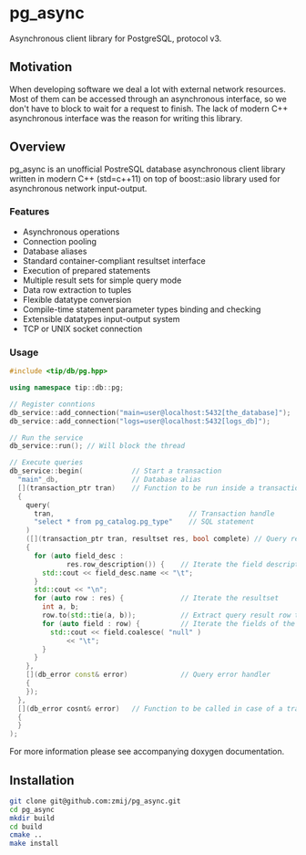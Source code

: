 # pg_async
Asynchronous client library for PostgreSQL, protocol v3.

## Motivation

When developing software we deal a lot with external network resources. Most of them can be accessed through an asynchronous interface, so we don't have to block to wait for a request to finish. The lack of modern C++ asynchronous interface was the reason for writing this library.

## Overview

pg_async is an unofficial PostreSQL database asynchronous client library written in modern C++ (std=c++11) on top of boost::asio library used for asynchronous network input-output.

### Features

* Asynchronous operations
* Connection pooling
* Database aliases
* Standard container-compliant resultset interface
* Execution of prepared statements
* Multiple result sets for simple query mode
* Data row extraction to tuples
* Flexible datatype conversion
* Compile-time statement parameter types binding and checking
* Extensible datatypes input-output system
* TCP or UNIX socket connection

### Usage

```c++
#include <tip/db/pg.hpp>

using namespace tip::db::pg;

// Register conntions
db_service::add_connection("main=user@localhost:5432[the_database]");
db_service::add_connection("logs=user@localhost:5432[logs_db]");

// Run the service
db_service::run(); // Will block the thread

// Execute queries
db_service::begin(            // Start a transaction
  "main"_db,                  // Database alias
  [](transaction_ptr tran)    // Function to be run inside a transaction
  {
    query(
      tran,                                 // Transaction handle
      "select * from pg_catalog.pg_type"    // SQL statement
    )   
    ([](transaction_ptr tran, resultset res, bool complete) // Query results handler
    {
      for (auto field_desc : 
              res.row_description()) {    // Iterate the field descriptions
        std::cout << field_desc.name << "\t";
      }
      std::cout << "\n";
      for (auto row : res) {              // Iterate the resultset
        int a, b;
        row.to(std::tie(a, b));           // Extract query result row to a tuple
        for (auto field : row) {          // Iterate the fields of the row
          std::cout << field.coalesce( "null" ) 
              << "\t";
        }
      }
    },
    [](db_error const& error)             // Query error handler
    {
    });
  },
  [](db_error cosnt& error)   // Function to be called in case of a transaction error
  {
  }
);
```

For more information please see accompanying doxygen documentation.

## Installation

```bash
git clone git@github.com:zmij/pg_async.git
cd pg_async
mkdir build
cd build
cmake ..
make install
```
